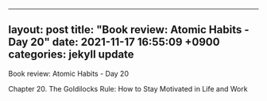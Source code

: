 
---
layout: post
title:  "Book review: Atomic Habits - Day 20"
date:  2021-11-17 16:55:09 +0900 
categories: jekyll update
---

Book review: Atomic Habits - Day 20

Chapter 20. The Goldilocks Rule: How to Stay Motivated in Life and Work
